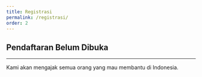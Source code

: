 ```yaml
---
title: Registrasi
permalink: /registrasi/
order: 2
---
```


## Pendaftaran Belum Dibuka
- - -

Kami akan mengajak semua orang yang mau membantu di Indonesia.
